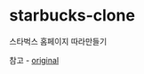 # starbucks-clone

스타벅스 홈페이지 따라만들기

참고 - [original](https://github.com/ParkYoungWoong/starbucks-vanilla-app)
